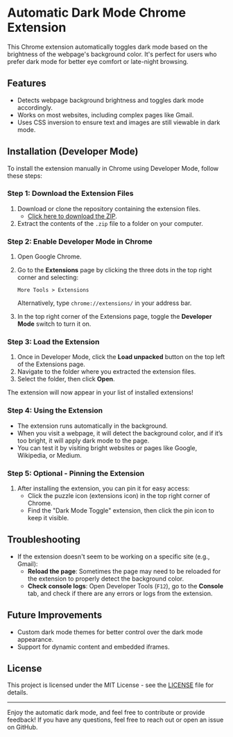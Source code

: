 
# Automatic Dark Mode Chrome Extension

This Chrome extension automatically toggles dark mode based on the brightness of the webpage's background color. It's perfect for users who prefer dark mode for better eye comfort or late-night browsing.

## Features
- Detects webpage background brightness and toggles dark mode accordingly.
- Works on most websites, including complex pages like Gmail.
- Uses CSS inversion to ensure text and images are still viewable in dark mode.

## Installation (Developer Mode)

To install the extension manually in Chrome using Developer Mode, follow these steps:

### Step 1: Download the Extension Files

1. Download or clone the repository containing the extension files.
   - [Click here to download the ZIP](https://github.com/Deepak6204/Owl.git).
2. Extract the contents of the `.zip` file to a folder on your computer.

### Step 2: Enable Developer Mode in Chrome

1. Open Google Chrome.
2. Go to the **Extensions** page by clicking the three dots in the top right corner and selecting:
   ```
   More Tools > Extensions
   ```
   Alternatively, type `chrome://extensions/` in your address bar.

3. In the top right corner of the Extensions page, toggle the **Developer Mode** switch to turn it on.

### Step 3: Load the Extension

1. Once in Developer Mode, click the **Load unpacked** button on the top left of the Extensions page.
2. Navigate to the folder where you extracted the extension files.
3. Select the folder, then click **Open**.

The extension will now appear in your list of installed extensions!

### Step 4: Using the Extension

- The extension runs automatically in the background. 
- When you visit a webpage, it will detect the background color, and if it’s too bright, it will apply dark mode to the page.
- You can test it by visiting bright websites or pages like Google, Wikipedia, or Medium.

### Step 5: Optional - Pinning the Extension

1. After installing the extension, you can pin it for easy access:
   - Click the puzzle icon (extensions icon) in the top right corner of Chrome.
   - Find the "Dark Mode Toggle" extension, then click the pin icon to keep it visible.

## Troubleshooting

- If the extension doesn't seem to be working on a specific site (e.g., Gmail):
  - **Reload the page**: Sometimes the page may need to be reloaded for the extension to properly detect the background color.
  - **Check console logs**: Open Developer Tools (`F12`), go to the **Console** tab, and check if there are any errors or logs from the extension.

## Future Improvements

- Custom dark mode themes for better control over the dark mode appearance.
- Support for dynamic content and embedded iframes.

## License

This project is licensed under the MIT License - see the [LICENSE](LICENSE) file for details.

---

Enjoy the automatic dark mode, and feel free to contribute or provide feedback! If you have any questions, feel free to reach out or open an issue on GitHub.
